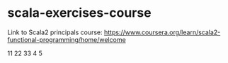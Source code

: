 # scala-exercises-course

Link to Scala2 principals course: https://www.coursera.org/learn/scala2-functional-programming/home/welcome

11
22
33
4
5
